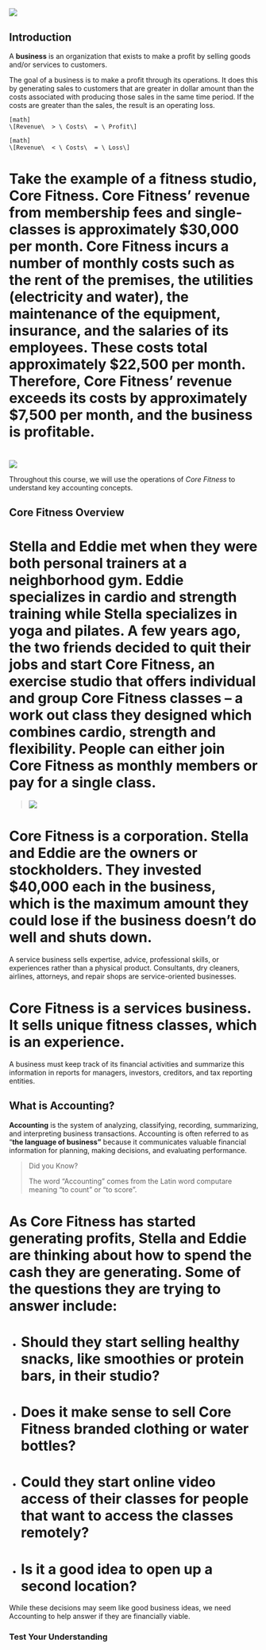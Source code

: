 ## ![](./Chapter_1_Introduction_to_business_and_accounting_concepts/media/01_BusinessConcepts/image2.png)

## Introduction

A **business** is an organization that exists to make a profit by selling goods and/or services to customers.

The goal of a business is to make a profit through its operations. It does this by generating sales to customers that are greater in dollar amount than the costs associated with producing those sales in the same time period. If the costs are greater than the sales, the result is an operating loss.


```
[math]
\[Revenue\  > \ Costs\  = \ Profit\]
```


```
[math]
\[Revenue\  < \ Costs\  = \ Loss\]
```

# Take the example of a fitness studio, Core Fitness. Core Fitness’ revenue from membership fees and single-classes is approximately $30,000 per month. Core Fitness incurs a number of monthly costs such as the rent of the premises, the utilities (electricity and water), the maintenance of the equipment, insurance, and the salaries of its employees. These costs total approximately $22,500 per month. Therefore, Core Fitness’ revenue exceeds its costs by approximately $7,500 per month, and the business is profitable. 

# 

![](./Chapter_1_Introduction_to_business_and_accounting_concepts/media/01_BusinessConcepts/image3.png)

Throughout this course, we will use the operations of *Core Fitness* to understand key accounting concepts.

## Core Fitness Overview

# Stella and Eddie met when they were both personal trainers at a neighborhood gym. Eddie specializes in cardio and strength training while Stella specializes in yoga and pilates. A few years ago, the two friends decided to quit their jobs and start Core Fitness, an exercise studio that offers individual and group Core Fitness classes – a work out class they designed which combines cardio, strength and flexibility. People can either join Core Fitness as monthly members or pay for a single class.

> ![](./Chapter_1_Introduction_to_business_and_accounting_concepts/media/01_BusinessConcepts/image4.png)

# Core Fitness is a corporation. Stella and Eddie are the owners or stockholders. They invested $40,000 each in the business, which is the maximum amount they could lose if the business doesn’t do well and shuts down. 

A service business sells expertise, advice, professional skills, or experiences rather than a physical product. Consultants, dry cleaners, airlines, attorneys, and repair shops are service-oriented businesses.

# Core Fitness is a services business. It sells unique fitness classes, which is an experience. 

A business must keep track of its financial activities and summarize this information in reports for managers, investors, creditors, and tax reporting entities.

## What is Accounting?

**Accounting** is the system of analyzing, classifying, recording, summarizing, and interpreting business transactions. Accounting is often referred to as “**the language of business”** because it communicates valuable financial information for planning, making decisions, and evaluating performance.

> Did you Know?
> 
> The word “Accounting” comes from the Latin word computare meaning “to count” or “to score”.

# As Core Fitness has started generating profits, Stella and Eddie are thinking about how to spend the cash they are generating. Some of the questions they are trying to answer include: 

  - # Should they start selling healthy snacks, like smoothies or protein bars, in their studio? 

  - # Does it make sense to sell Core Fitness branded clothing or water bottles? 

  - # Could they start online video access of their classes for people that want to access the classes remotely? 

  - # Is it a good idea to open up a second location? 

While these decisions may seem like good business ideas, we need Accounting to help answer if they are financially viable.

### Test Your Understanding 

